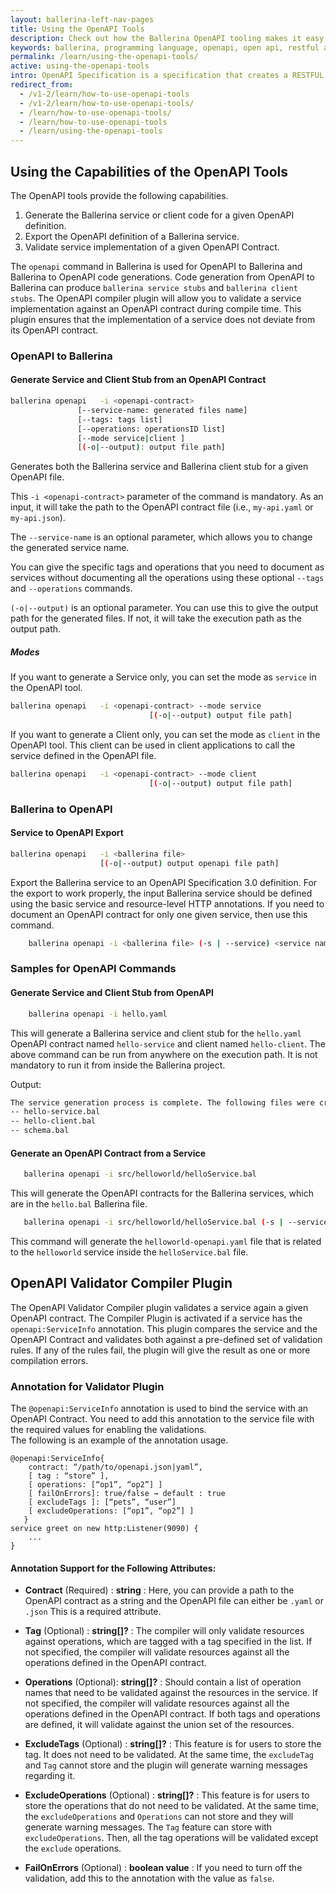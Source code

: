 ```yaml
---
layout: ballerina-left-nav-pages
title: Using the OpenAPI Tools
description: Check out how the Ballerina OpenAPI tooling makes it easy for users to start developing a service documented in the OpenAPI contract.
keywords: ballerina, programming language, openapi, open api, restful api
permalink: /learn/using-the-openapi-tools/
active: using-the-openapi-tools
intro: OpenAPI Specification is a specification that creates a RESTFUL contract for APIs, detailing all of its resources and operations in a human and machine-readable format for easy development, discovery, and integration. Ballerina OpenAPI tooling will make it easy for users to start development of a service documented in OpenAPI contract in Ballerina by generating Ballerina service and client skeletons.
redirect_from:
  - /v1-2/learn/how-to-use-openapi-tools
  - /v1-2/learn/how-to-use-openapi-tools/
  - /learn/how-to-use-openapi-tools/
  - /learn/how-to-use-openapi-tools
  - /learn/using-the-openapi-tools
---
```


## Using the Capabilities of the OpenAPI Tools

The OpenAPI tools provide the following capabilities.
 
 1. Generate the Ballerina service or client code for a given OpenAPI definition. 
 2. Export the OpenAPI definition of a Ballerina service.
 3. Validate service implementation of a given OpenAPI Contract.
    
The `openapi` command in Ballerina is used for OpenAPI to Ballerina and Ballerina to OpenAPI code generations. 
Code generation from OpenAPI to Ballerina can produce `ballerina service stubs` and `ballerina client stubs`.
The OpenAPI compiler plugin will allow you to validate a service implementation against an OpenAPI contract during
 compile time. 
This plugin ensures that the implementation of a service does not deviate from its OpenAPI contract.   

### OpenAPI to Ballerina
#### Generate Service and Client Stub from an OpenAPI Contract

```bash
ballerina openapi   -i <openapi-contract> 
               [--service-name: generated files name]
               [--tags: tags list]
               [--operations: operationsID list]
               [--mode service|client ]
               [(-o|--output): output file path]
```
Generates both the Ballerina service and Ballerina client stub for a given OpenAPI file.

This `-i <openapi-contract>` parameter of the command is mandatory. As an input, it will take the path to the OpenAPI
 contract file (i.e., `my-api.yaml` or `my-api.json`). 

The `--service-name`  is an optional parameter, which allows you to change the generated service name.

You can give the specific tags and operations that you need to document as services without documenting all the operations using these optional `--tags` and `--operations` commands.

`(-o|--output)` is an optional parameter. You can use this to give the output path for the generated files.
If not, it will take the execution path as the output path.

##### Modes
If you  want to generate a Service only, you can set the mode as `service` in the OpenAPI tool.

```bash
ballerina openapi   -i <openapi-contract> --mode service
                               [(-o|--output) output file path]
```

If you want to generate a Client only, you can set the mode as  `client` in the OpenAPI tool. 
This client can be used in client applications to call the service defined in the OpenAPI file.

```bash
ballerina openapi   -i <openapi-contract> --mode client
                               [(-o|--output) output file path]
```

### Ballerina to OpenAPI
#### Service to OpenAPI Export
```bash
ballerina openapi   -i <ballerina file> 
                    [(-o|--output) output openapi file path]
```
Export the Ballerina service to an  OpenAPI Specification 3.0 definition. For the export to work properly, 
the input Ballerina service should be defined using the basic service and resource-level HTTP annotations.
If you need to document an OpenAPI contract for only one given service, then use this command.
```bash
    ballerina openapi -i <ballerina file> (-s | --service) <service name>
```

### Samples for OpenAPI Commands
#### Generate Service and Client Stub from OpenAPI
```bash
    ballerina openapi -i hello.yaml
```

This will generate a Ballerina service and client stub for the `hello.yaml` OpenAPI contract 
named `hello-service` and client named `hello-client`. The above command can be run from anywhere on the execution
 path. 
It is not mandatory  to run it from inside the Ballerina project.

Output:
```bash
The service generation process is complete. The following files were created.
-- hello-service.bal
-- hello-client.bal
-- schema.bal
```
#### Generate an OpenAPI Contract from a Service

 ```bash
    ballerina openapi -i src/helloworld/helloService.bal
  ```
This will generate the OpenAPI contracts for the Ballerina services, which are in the `hello.bal` Ballerina file.
 ```bash 
    ballerina openapi -i src/helloworld/helloService.bal (-s | --service) helloworld
  ```
This command will generate the `helloworld-openapi.yaml` file that is related to the `helloworld` service inside the
 `helloService.bal` file.

## OpenAPI Validator Compiler Plugin

The OpenAPI Validator Compiler plugin validates a service again a given OpenAPI contract. 
The Compiler Plugin is activated if a service has the `openapi:ServiceInfo` annotation. This plugin compares 
the service and the OpenAPI Contract and validates both against a pre-defined set of validation rules. 
If any of the rules fail, the plugin will give the result as one or more compilation errors.

### Annotation for Validator Plugin 
The `@openapi:ServiceInfo` annotation is used to bind the service with an OpenAPI Contract. You need to add 
this annotation to the service file with the required values for enabling the validations.  
The following is an example of the annotation usage.
```ballerina
@openapi:ServiceInfo{
    contract: “/path/to/openapi.json|yaml”,
    [ tag : “store” ],
    [ operations: [“op1”, “op2”] ] 
    [ failOnErrors]: true/false → default : true
    [ excludeTags ]: [“pets”, “user”]
    [ excludeOperations: [“op1”, “op2”] ]
   }
service greet on new http:Listener(9090) {
    ...
}
```
#### Annotation Support for the Following Attributes:
- **Contract** (Required) : **string**  :
Here, you can provide a path to the OpenAPI contract as a string and the OpenAPI file can either be `.yaml` or `.json`
This is a required attribute.

- **Tag** (Optional) : **string[]?**     :
The compiler will only validate resources against operations, which are tagged with a tag specified in the list.
If not specified, the compiler will validate resources against all the operations defined in the OpenAPI contract. 

- **Operations** (Optional): **string[]?**  :
Should contain a list of operation names that need to be validated against the resources in the service.
If not specified, the compiler will validate resources against all the operations defined in the OpenAPI contract. If both tags and operations are defined, it will validate against the union set of the resources.

- **ExcludeTags** (Optional) : **string[]?**    :
This feature is for users to store the tag. It does not need to be validated.
At the same time, the `excludeTag` and `Tag` cannot store and the plugin will generate warning messages regarding
 it.

- **ExcludeOperations** (Optional) : **string[]?**  :
This feature is for users to store the operations that do not need to be validated.
At the same time, the `excludeOperations` and  `Operations` can not store and they will generate warning messages.
The `Tag` feature can store with `excludeOperations`. Then, all the tag operations will be validated except the `exclude`
 operations.
 
- **FailOnErrors** (Optional) : **boolean value**   :
If you need to turn off the validation, add this to the annotation with the value as `false`.
